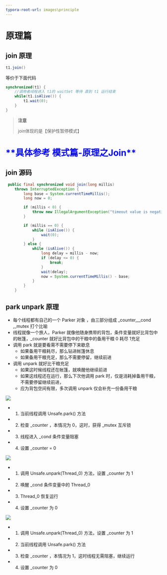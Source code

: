 ```yaml
---
typora-root-url: images\principle
---
```


# 原理篇

## join 原理

```java
t1.join()
```

等价于下面代码

```java
synchronized(t1) {
    //调用者线程进入 t1的 waitSet 等待 直到 t1 运行结束
    while(t1.isAlive()) {
        t1.wait(0);
    }
}
```

> **注意**
>
> join体现的是【保护性暂停模式】

<h1 style="color:blue">**具体参考 模式篇-原理之Join**</h1>

## join 源码

```java
 public final synchronized void join(long millis)
    throws InterruptedException {
        long base = System.currentTimeMillis();
        long now = 0;

        if (millis < 0) {
            throw new IllegalArgumentException("timeout value is negative");
        }

        if (millis == 0) {
            while (isAlive()) {
                wait(0);
            }
        } else {
            while (isAlive()) {
                long delay = millis - now;
                if (delay <= 0) {
                    break;
                }
                wait(delay);
                now = System.currentTimeMillis() - base;
            }
        }
    }
```





## park unpark 原理

- 每个线程都有自己的一个 Parker 对象 ，由三部分组成 _counter,__cond ,_mutex 打个比喻
- 线程就像一个旅人，Parker 就像他随身携带的背包，条件变量就好比背包中的帐篷，_counter 就好比背包中的干粮中的备用干粮 0 耗尽 1充足
- 调用 park 就是要看需不需要停下来歇息
  - 如果备用干粮耗尽，那么钻进帐篷休息
  - 如果备用干粮充足，那么不需要停留，继续前进
- 调用 unpark 就好比干粮充足
  - 如果这时候线程还在帐篷，就唤醒他继续前进
  - 如果这线程还在运行，那么下次他调用 park 时，仅是消耗掉备用干粮，不需要停留继续前进，
  - 应为背包空间有限，多次调用 unpark 仅会补充一份备用干粮

![](/Snipaste_2020-08-25_15-29-13.png)

- 1. 当前线程调用 Unsafe.park() 方法
- 2. 检查 _counter ，本情况为 0，这时，获得 _mutex 互斥锁
- 3. 线程进入 _cond 条件变量阻塞
- 4. 设置 _counter = 0

![](/Snipaste_2020-08-25_15-30-42.png)

- 1. 调用 Unsafe.unpark(Thread_0) 方法，设置 _counter 为 1
- 2. 唤醒 _cond 条件变量中的 Thread_0
- 3. Thread_0 恢复运行
- 4. 设置 _counter 为 0

![](/Snipaste_2020-08-25_15-31-11.png)

- 1. 调用 Unsafe.unpark(Thread_0) 方法，设置 _counter 为 1
- 2. 当前线程调用 Unsafe.park() 方法
- 3. 检查 _counter ，本情况为 1，这时线程无需阻塞，继续运行
- 4. 设置 _counter 为 0